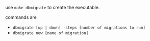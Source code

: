 use `make dbmigrate` to create the executable.

commands are 
* `dbmigrate [up | down] -steps [number of migrations to run]`
* `dbmigrate new [name of migration]`
